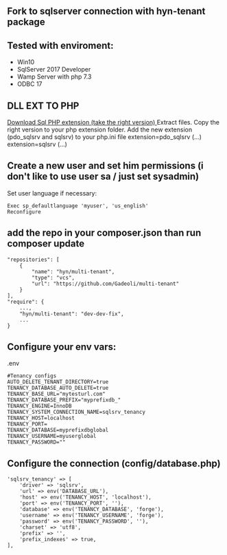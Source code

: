 ## Fork to sqlserver connection with hyn-tenant package

## Tested with enviroment:

- Win10
- SqlServer 2017 Developer
- Wamp Server with php 7.3
- ODBC 17

## DLL EXT TO PHP

<a href="https://github.com/Microsoft/msphpsql/releases">
    Download Sql PHP extension (take the right version)
</a>
Extract files.
Copy the right version to your php extension folder.
Add the new extension (pdo_sqlsrv and sqlsrv) to your php.ini file
extension=pdo_sqlsrv (...)
extension=sqlsrv (...)

## Create a new user and set him permissions (i don't like to use user sa / just set sysadmin)

Set user language if necessary:
```
Exec sp_defaultlanguage 'myuser', 'us_english'
Reconfigure
```

## add the repo in your composer.json than run composer update
```
"repositories": [
    {
        "name": "hyn/multi-tenant",
        "type": "vcs",
        "url": "https://github.com/Gadeoli/multi-tenant"
    }
],
"require": {
    ...,
    "hyn/multi-tenant": "dev-dev-fix",
    ...
}
```

## Configure your env vars:
.env
```
#Tenancy configs
AUTO_DELETE_TENANT_DIRECTORY=true
TENANCY_DATABASE_AUTO_DELETE=true
TENANCY_BASE_URL="mytesturl.com"
TENANCY_DATABASE_PREFIX="myprefixdb_"
TENANCY_ENGINE=InnoDB
TENANCY_SYSTEM_CONNECTION_NAME=sqlsrv_tenancy
TENANCY_HOST=localhost
TENANCY_PORT=
TENANCY_DATABASE=myprefixdbglobal
TENANCY_USERNAME=myuserglobal
TENANCY_PASSWORD=""
```

## Configure the connection (config/database.php)
```
'sqlsrv_tenancy' => [
    'driver' => 'sqlsrv',
    'url' => env('DATABASE_URL'),
    'host' => env('TENANCY_HOST', 'localhost'),
    'port' => env('TENANCY_PORT', ''),
    'database' => env('TENANCY_DATABASE', 'forge'),
    'username' => env('TENANCY_USERNAME', 'forge'),
    'password' => env('TENANCY_PASSWORD', ''),
    'charset' => 'utf8',
    'prefix' => '',
    'prefix_indexes' => true,
],
```
